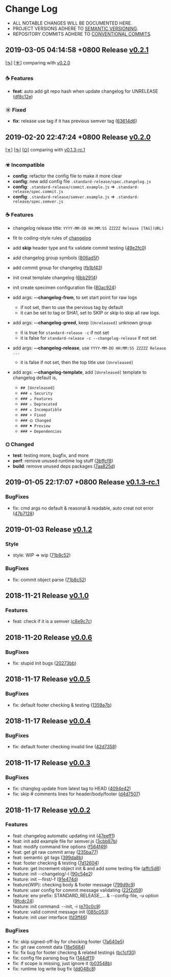 # Change Log

- ALL NOTABLE CHANGES WILL BE DOCUMENTED HERE.
- PROJECT VERSIONS ADHERE TO [SEMANTIC VERSIONING](http://semver.org).
- REPOSITORY COMMITS ADHERE TO [CONVENTIONAL COMMITS](https://conventionalcommits.org).


## 2019-03-05 04:14:58 +0800 Release [v0.2.1](https://github.com/gkide/standard-release/releases/tag/v0.2.1)

[[☕](#v_Features_201903050414580800)]
[[☀](#v_Fixed_201903050414580800)]
comparing with [v0.2.0](https://github.com/gkide/standard-release/compare/v0.2.0...v0.2.1)

<span id = "v_Features_201903050414580800"></span>
### ☕ Features
- **feat**: auto add git repo hash when update changelog for UNRELEASE ([df8c12e](https://github.com/gkide/standard-release/commit/df8c12e))

<span id = "v_Fixed_201903050414580800"></span>
### ☀ Fixed
- **fix**: release use tag if it has previous semver tag ([63614d6](https://github.com/gkide/standard-release/commit/63614d6))

## 2019-02-20 22:47:24 +0800 Release [v0.2.0](https://github.com/gkide/standard-release/releases/tag/v0.2.0)

[[☣](#v_Incompatible_201902202247240800)]
[[☕](#v_Features_201902202247240800)]
[[⛭](#v_Changed_201902202247240800)]
comparing with [v0.1.3-rc.1](https://github.com/gkide/standard-release/compare/v0.1.3-rc.1...v0.2.0)

<span id = "v_Incompatible_201902202247240800"></span>
### ☣ Incompatible
- **config**: refactor the config file to make it more clear
- **config**: new add config file `.standard-release/spec.changelog.js`
- **config**: `.standard-release/commit.example.js` => `.standard-release/spec.commit.js`
- **config**: `.standard-release/semver.example.js` => `.standard-release/spec.semver.js`

<span id = "v_Features_201902202247240800"></span>
### ☕ Features
- changelog release title: `YYYY-MM-DD HH:MM:SS ZZZZZ Release [TAG](URL)`
- fit to coding-style rules of [changelog](https://codingart.readthedocs.io/en/latest/ChangeLog.html)
- add **skip** header type and fix validate commit testing ([49e2fc0](https://github.com/gkide/standard-release/commit/49e2fc0))
- add changelog group symbols ([806ad5f](https://github.com/gkide/standard-release/commit/806ad5f))
- add commit group for changelog ([fb1bf43](https://github.com/gkide/standard-release/commit/fb1bf43))

- init creat template changelog ([6bb2914](https://github.com/gkide/standard-release/commit/6bb2914))
- init create specimen configuration file ([80ac924](https://github.com/gkide/standard-release/commit/80ac924))

- add args: **--changelog-from**, to set start point for raw logs
  * if not set, then to use the pervious tag by default
  * it can be set to tag or SHA1, set to SKIP or skip to skip all raw logs.
- add args: **--changelog-greed**, keep `[Unreleased]` unknown group
  * it is true for `standard-release -c` if not set
  * it is false for `standard-release -c --changelog-release` if not set
- add args: **--changelog-release**, use `YYYY-MM-DD HH:MM:SS ZZZZZ Release ...`
  * it is false if not set, then the top title use `[Unreleased]`
- add args: **--changelog-template**, add `[Unreleased]` template to changelog default is,
  * `## [Unreleased]`
  * `### ☠ Security`
  * `### ☕ Features`
  * `### ⚠ Deprecated`
  * `### ☣ Incompatible`
  * `### ☀ Fixed`
  * `### ⛭ Changed`
  * `### ⚑ Preview`
  * `### ☂ Dependencies`

<span id = "v_Changed_201902202247240800"></span>
### ⛭ Changed
- **test**: testing more, bugfix, and more
- **perf**: remove unused runtime log stuff ([3bffcf8](https://github.com/gkide/standard-release/commit/3bffcf8))
- **build**: remove unused deps packages ([7aa825d](https://github.com/gkide/standard-release/commit/7aa825d))


## 2019-01-05 22:17:07 +0800 Release [v0.1.3-rc.1](https://github.com/gkide/standard-release/releases/tag/v0.1.3-rc.1)
### BugFixes
- fix: cmd args no default & reasonal & readable, auto creat not error ([47b7128](https://github.com/gkide/standard-release/commit/47b7128))


## 2019-01-03 Release [v0.1.2](https://github.com/gkide/standard-release/releases/tag/v0.1.2)
### Style
- style: WIP => wip ([71b8c52](https://github.com/gkide/standard-release/commit/12383b2))
### BugFixes
- fix: commit object parse ([71b8c52](https://github.com/gkide/standard-release/commit/71b8c52))


## 2018-11-21 Release [v0.1.0](https://github.com/gkide/standard-release/releases/tag/v0.1.0)
### Features
- feat: check if it is a semver ([c8e9c7c](https://github.com/gkide/standard-release/commit/c8e9c7c))


## 2018-11-20 Release [v0.0.6](https://github.com/gkide/standard-release/releases/tag/v0.0.6)
### BugFixes
- fix: stupid init bugs ([20273bb](https://github.com/gkide/standard-release/commit/20273bb))


## 2018-11-17 Release [v0.0.5](https://github.com/gkide/standard-release/releases/tag/v0.0.5)
### BugFixes
- fix: default footer checking & testing ([1359a7b](https://github.com/gkide/standard-release/commit/1359a7b))


## 2018-11-17 Release [v0.0.4](https://github.com/gkide/standard-release/releases/tag/v0.0.4)
### BugFixes
- fix: default footer checking invalid line ([42d7358](https://github.com/gkide/standard-release/commit/42d7358))


## 2018-11-17 Release [v0.0.3](https://github.com/gkide/standard-release/releases/tag/v0.0.3)
### BugFixes
- fix: changlog update from latest tag to HEAD ([4094e42](https://github.com/gkide/standard-release/commit/4094e42))
- fix: skip # comments lines for header/body/footer ([d4d7507](https://github.com/gkide/standard-release/commit/d4d7507))


## 2018-11-17 Release [v0.0.2](https://github.com/gkide/standard-release/releases/tag/v0.0.2)
### Features
- feat: changelog automatic updating init ([47eeff1](https://github.com/gkide/standard-release/commit/47eeff1))
- feat: init add example file for semver.js ([3cbb87b](https://github.com/gkide/standard-release/commit/3cbb87b))
- feat: modify command line options ([f564f49](https://github.com/gkide/standard-release/commit/f564f49))
- feat: get git raw commit array ([235ba77](https://github.com/gkide/standard-release/commit/235ba77))
- feat: semantic git tags ([399da8b](https://github.com/gkide/standard-release/commit/399da8b))
- feat: footer checking & testing ([7d12604](https://github.com/gkide/standard-release/commit/7d12604))
- feature: get increment object init & and add some testing file ([affc5d8](https://github.com/gkide/standard-release/commit/affc5d8))
- feature: init --changelog/-l ([90c54e2](https://github.com/gkide/standard-release/commit/90c54e2))
- feature: init --first/-f ([91e474d](https://github.com/gkide/standard-release/commit/91e474d))
- feature(WIP): checking body & footer message ([799d9c9](https://github.com/gkide/standard-release/commit/799d9c9))
- feature: user config for commit message validating ([22f2d59](https://github.com/gkide/standard-release/commit/22f2d59))
- feature: env prefix: STANDARD_RELEASE_... & --config-file, -u option ([9fcdc24](https://github.com/gkide/standard-release/commit/9fcdc24))
- feature: init command: --init, -i ([e70c0c9](https://github.com/gkide/standard-release/commit/e70c0c9))
- feature: valid commit message init ([085c053](https://github.com/gkide/standard-release/commit/085c053))
- feature: init user interface ([fd3ff46](https://github.com/gkide/standard-release/commit/fd3ff46))

### BugFixes
- fix: skip signed-off-by for checking footer ([7a640e5](https://github.com/gkide/standard-release/commit/7a640e5))
- fix: git raw commit data ([18e5684](https://github.com/gkide/standard-release/commit/18e5684))
- fix: fix bug for footer checking & related testings ([bc1cf30](https://github.com/gkide/standard-release/commit/bc1cf30))
- fix: config file parsing bug fix ([144df11](https://github.com/gkide/standard-release/commit/144df11))
- fix: if scope is missing, just ignore it ([b03548b](https://github.com/gkide/standard-release/commit/b03548b))
- fix: runtime log write bug fix ([dd048c8](https://github.com/gkide/standard-release/commit/dd048c8))
